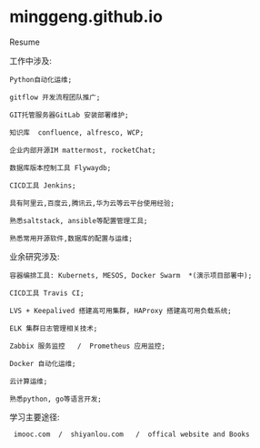 # minggeng.github.io
Resume

工作中涉及:

    Python自动化运维;

    gitflow 开发流程团队推广;

    GIT托管服务器GitLab 安装部署维护;

    知识库  confluence, alfresco, WCP; 

    企业内部开源IM mattermost, rocketChat; 

    数据库版本控制工具 Flywaydb;

    CICD工具 Jenkins; 

    具有阿里云,百度云,腾讯云,华为云等云平台使用经验;

    熟悉saltstack, ansible等配置管理工具;

    熟悉常用开源软件,数据库的配置与运维; 

业余研究涉及:

    容器编排工具: Kubernets, MESOS, Docker Swarm  *(演示项目部署中);

    CICD工具 Travis CI; 

    LVS + Keepalived 搭建高可用集群, HAProxy 搭建高可用负载系统;

    ELK 集群日志管理相关技术;

    Zabbix 服务监控   /  Prometheus 应用监控;

    Docker 自动化运维;

    云计算运维;

    熟悉python, go等语言开发;

    

学习主要途径:

     imooc.com  /  shiyanlou.com   /  offical website and Books
